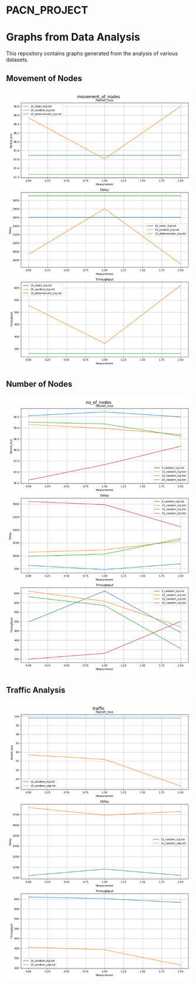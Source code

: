 # PACN_PROJECT

# Graphs from Data Analysis

This repository contains graphs generated from the analysis of various datasets.

## Movement of Nodes

![Movement of Nodes Graph](./graphs_script/movement_of_nodes.png)

## Number of Nodes

![Number of Nodes Graph](./graphs_script/no_of_nodes.png)

## Traffic Analysis

![Traffic Analysis Graph](./graphs_script/traffic.png)
